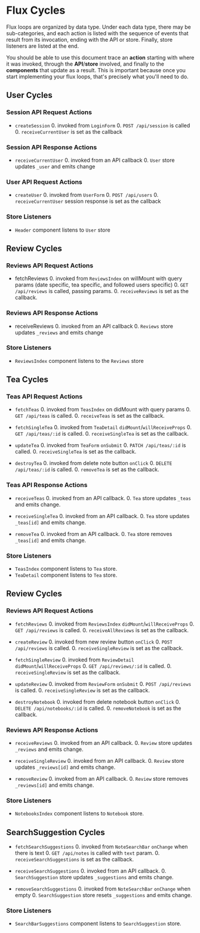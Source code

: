 # Flux Cycles

Flux loops are organized by data type. Under each data type, there may
be sub-categories, and each action is listed with the sequence of events
that result from its invocation, ending with the API or store. Finally,
store listeners are listed at the end.

You should be able to use this document trace an **action** starting
with where it was invoked, through the **API**/**store** involved, and
finally to the **components** that update as a result. This is important
because once you start implementing your flux loops, that's precisely
what you'll need to do.

## User Cycles

### Session API Request Actions

* `createSession`
  0. invoked from `LoginForm`
  0. `POST /api/session` is called
  0. `receiveCurrentUser` is set as the callback

### Session API Response Actions

* `receiveCurrentUser`
  0. invoked from an API callback
  0. `User` store updates `_user` and emits change

### User API Request Actions

* `createUser`
  0. invoked from `UserForm`
  0. `POST /api/users`
  0. `receiveCurrentUser` session response is set as the callback

### Store Listeners

* `Header` component listens to `User` store

## Review Cycles

### Reviews API Request Actions

* fetchReviews
  0. invoked from `ReviewsIndex` on willMount with query params (date specific, tea specific, and followed users specific)
  0. `GET /api/reviews` is called, passing params.
  0. `receiveReviews` is set as the callback.

### Reviews API Response Actions

* receiveReviews
  0. invoked from an API callback
  0. `Reviews` store updates `_reviews` and emits change

### Store Listeners

* `ReviewsIndex` component listens to the `Reviews` store

## Tea Cycles

### Teas API Request Actions

* `fetchTeas`
  0. invoked from `TeasIndex` on didMount with query params
  0. `GET /api/teas` is called.
  0. `receiveTeas` is set as the callback.

<!-- * `createTea`
  0. invoked from new tea button `onClick`
  0. `POST /api/teas` is called.
  0. `receiveSingleTea` is set as the callback. -->

* `fetchSingleTea`
  0. invoked from `TeaDetail` `didMount`/`willReceiveProps`
  0. `GET /api/teas/:id` is called.
  0. `receiveSingleTea` is set as the callback.

* `updateTea`
  0. invoked from `TeaForm` `onSubmit`
  0. `PATCH /api/teas/:id` is called.
  0. `receiveSingleTea` is set as the callback.

* `destroyTea`
  0. invoked from delete note button `onClick`
  0. `DELETE /api/teas/:id` is called.
  0. `removeTea` is set as the callback.

### Teas API Response Actions

* `receiveTeas`
  0. invoked from an API callback.
  0. `Tea` store updates `_teas` and emits change.

* `receiveSingleTea`
  0. invoked from an API callback.
  0. `Tea` store updates `_teas[id]` and emits change.

* `removeTea`
  0. invoked from an API callback.
  0. `Tea` store removes `_teas[id]` and emits change.

### Store Listeners

* `TeasIndex` component listens to `Tea` store.
* `TeaDetail` component listens to `Tea` store.


## Review Cycles

### Reviews API Request Actions

* `fetchReviews`
  0. invoked from `ReviewsIndex` `didMount`/`willReceiveProps`
  0. `GET /api/reviews` is called.
  0. `receiveAllReviews` is set as the callback.

* `createReview`
  0. invoked from new review button `onClick`
  0. `POST /api/reviews` is called.
  0. `receiveSingleReview` is set as the callback.

* `fetchSingleReview`
  0. invoked from `ReviewDetail` `didMount`/`willReceiveProps`
  0. `GET /api/reviews/:id` is called.
  0. `receiveSingleReview` is set as the callback.

* `updateReview`
  0. invoked from `ReviewForm` `onSubmit`
  0. `POST /api/reviews` is called.
  0. `receiveSingleReview` is set as the callback.

* `destroyNotebook`
  0. invoked from delete notebook button `onClick`
  0. `DELETE /api/notebooks/:id` is called.
  0. `removeNotebook` is set as the callback.

### Reviews API Response Actions

* `receiveReviews`
  0. invoked from an API callback.
  0. `Review` store updates `_reviews` and emits change.

* `receiveSingleReview`
  0. invoked from an API callback.
  0. `Review` store updates `_reviews[id]` and emits change.

* `removeReview`
  0. invoked from an API callback.
  0. `Review` store removes `_reviews[id]` and emits change.

### Store Listeners

* `NotebooksIndex` component listens to `Notebook` store.


## SearchSuggestion Cycles

* `fetchSearchSuggestions`
  0. invoked from `NoteSearchBar` `onChange` when there is text
  0. `GET /api/notes` is called with `text` param.
  0. `receiveSearchSuggestions` is set as the callback.

* `receiveSearchSuggestions`
  0. invoked from an API callback.
  0. `SearchSuggestion` store updates `_suggestions` and emits change.

* `removeSearchSuggestions`
  0. invoked from `NoteSearchBar` `onChange` when empty
  0. `SearchSuggestion` store resets `_suggestions` and emits change.

### Store Listeners

* `SearchBarSuggestions` component listens to `SearchSuggestion` store.
